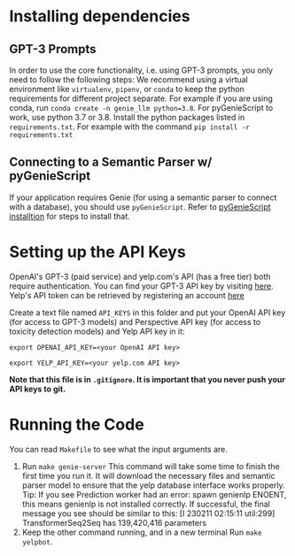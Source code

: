 # Installing dependencies
## GPT-3 Prompts
In order to use the core functionality, i.e. using GPT-3 prompts, you only need to follow the following steps:
We recommend using a virtual environment like `virtualenv`, `pipenv`, or `conda` to keep the python requirements for different project separate. For example if you are using conda, run `conda create -n genie_llm python=3.8`. For pyGenieScript to work, use python 3.7 or 3.8.
Install the python packages listed in `requirements.txt`. For example with the command `pip install -r requirements.txt`

## Connecting to a Semantic Parser w/ pyGenieScript
If your application requires Genie (for using a semantic parser to connect with a database), you should use `pyGenieScript`. Refer to [pyGenieScript installtion](https://github.com/stanford-oval/pyGenieScript#installation) for steps to install that.

# Setting up the API Keys
OpenAI's GPT-3 (paid service) and yelp.com's API (has a free tier) both require authentication.
You can find your GPT-3 API key by visiting [here](https://platform.openai.com/account/api-keys). Yelp's API token can be retrieved by registering an account [here](https://fusion.yelp.com/)

Create a text file named `API_KEYS` in this folder and put your OpenAI API key (for access to GPT-3 models) and Perspective API key (for access to toxicity detection models) and Yelp API key in it:

`export OPENAI_API_KEY=<your OpenAI API key>`

`export YELP_API_KEY=<your yelp.com API key>`

**Note that this file is in `.gitignore`. It is important that you never push your API keys to git.**

# Running the Code
You can read `Makefile` to see what the input arguments are.
1. Run `make genie-server`
This command will take some time to finish the first time you run it. It will download the necessary files and semantic parser model to ensure that the yelp database interface works properly.
<br>Tip: If you see Prediction worker had an error: spawn genienlp ENOENT, this means genienlp is not installed correctly.
If successful, the final message you see should be similar to this:
[I 230211 02:15:11 util:299] TransformerSeq2Seq has 139,420,416 parameters
1. Keep the other command running, and in a new terminal Run `make yelpbot`.
